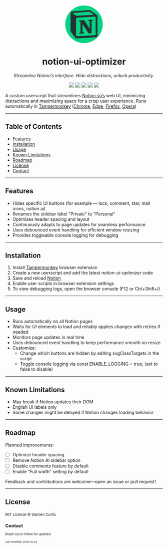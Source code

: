 <p align="center">
  <!-- Logo -->
  <img src="./notion-ui-optimizer.svg?refresh=4" alt="Notion UI Optimizer Logo" width="120">
  <!-- ![Notion UI Optimizer Logo](./notion-ui-optimizer.svg) -->
</p>
<h1 align="center">notion-ui-optimizer</h1>
<p align="center"><i>Streamline Notion’s interface. Hide distractions, unlock productivity.</i></p>
<p align="center">
  <!-- Made For -->
  <a href="https://www.notion.so"><img src="https://img.shields.io/badge/Made%20for-Notion-blue?style=flat-square"/></a>
  <!-- Version -->
  <a href="https://github.com/damiencurtis/notion-ui-optimizer/releases"><img src="https://img.shields.io/badge/Version-1.2.0-blue?style=flat-square"/></a>
  <!-- License -->
  <a href="https://opensource.org/licenses/MIT"><img src="https://img.shields.io/badge/License-MIT-green?style=flat-square"/></a>
  <!-- Support -->
  <a href="https://www.tampermonkey.net"><img src="https://img.shields.io/badge/Support-Tampermonkey-yellow?style=flat-square"/></a>
  <!-- Pull Requests -->
  <a href="https://github.com/damiencurtis/notion-ui-optimizer/pulls"><img src="https://img.shields.io/badge/PRs-welcome-brightgreen?style=flat-square"/></a>
</p>

A custom userscript that streamlines [Notion.so’s](https://www.notion.so/) web UI, minimizing distractions and maximizing space for a crisp user experience. Runs automatically in [Tampermonkey](https://www.tampermonkey.net/) ([Chrome](https://chromewebstore.google.com/detail/tampermonkey/dhdgffkkebhmkfjojejmpbldmpobfkfo?hl=en), [Edge](https://microsoftedge.microsoft.com/addons/detail/tampermonkey/iikmkjmpaadaobahmlepeloendndfphd), [Firefox](https://addons.mozilla.org/en-US/firefox/addon/tampermonkey/), [Opera](https://addons.opera.com/en/extensions/details/tampermonkey-beta/))

---

## Table of Contents

- [Features](#features)
- [Installation](#installation)
- [Usage](#usage)
- [Known Limitations](#known-limitations)
- [Roadmap](#roadmap)
- [License](#license)
- [Contact](#contact)

---

## Features

- Hides specific UI buttons (for example — lock, comment, star, mail icons, notion ai)
- Renames the sidebar label "Private" to "Personal"
- Optimizes header spacing and layout
- Continuously adapts to page updates for seamless performance
- Uses debounced event handling for efficient window resizing
- Provides toggleable console logging for debugging

---

## Installation

1. Install [Tampermonkey](https://www.tampermonkey.net/) browser extension
2. Create a new userscript and add the latest _notion-ui-optimizer_ code
3. Save and reload [Notion](https://www.notion.so)
4. Enable user scripts in browser extension settings
5. To view debugging logs, open the browser console (F12 or Ctrl+Shift+I)

---

## Usage

- Runs automatically on all Notion pages
- Waits for UI elements to load and reliably applies changes with retries if needed
- Monitors page updates in real time
- Uses debounced event handling to keep performance smooth on resize
- Customize:
  - Change which buttons are hidden by editing svgClassTargets in the script
  - Toggle console logging via const ENABLE_LOGGING = true; (set to false to disable)

---

## Known Limitations

- May break if Notion updates their DOM
- English UI labels only
- Some changes might be delayed if Notion changes loading behavior

---

## Roadmap
Planned improvements:

 - [ ]  Optimize header spacing
 - [ ]  Remove Notion AI sidebar option
 - [ ]  Disable comments feature by default
 - [ ]  Enable “Full width” setting by default

Feedback and contributions are welcome—open an issue or pull request!
      
---

## License
<small>MIT License © Damien Curtis<small>

## Contact
Reach out or follow for updates!

<sub>Last modified: 2025-10-24</sub>
